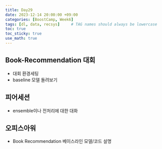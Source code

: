 ```yaml
---
title: Day29
date: 2023-12-14 20:00:00 +09:00
categories: [BoostCamp, Week6]
tags: [dl, data, recsys]     # TAG names should always be lowercase
toc: true
toc_sticky: true
use_math: true
---
```


## Book-Recommendation 대회
- 대회 환경세팅
- baseline 모델 돌려보기

## 피어세션
- ensemble이나 전처리에 대한 대화

## 오피스아워
- Book Recommendation 베이스라인 모델/코드 설명